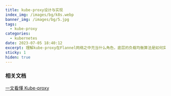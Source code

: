 ```yaml
---
title: kube-proxy设计与实现
index_img: /images/bg/k8s.webp
banner_img: /images/bg/5.jpg
tags:
  - kube-proxy
categories:
  - kubernetes
date: 2023-07-05 18:40:12
excerpt: 理解kube-proxy在Flannel网络之中充当什么角色，底层的负载均衡算法是如何实现，相关的Service如何使用该插件的。
sticky: 1
hiden: true
---
```






### 相关文档

[一文看懂 Kube-proxy](https://zhuanlan.zhihu.com/p/337806843)